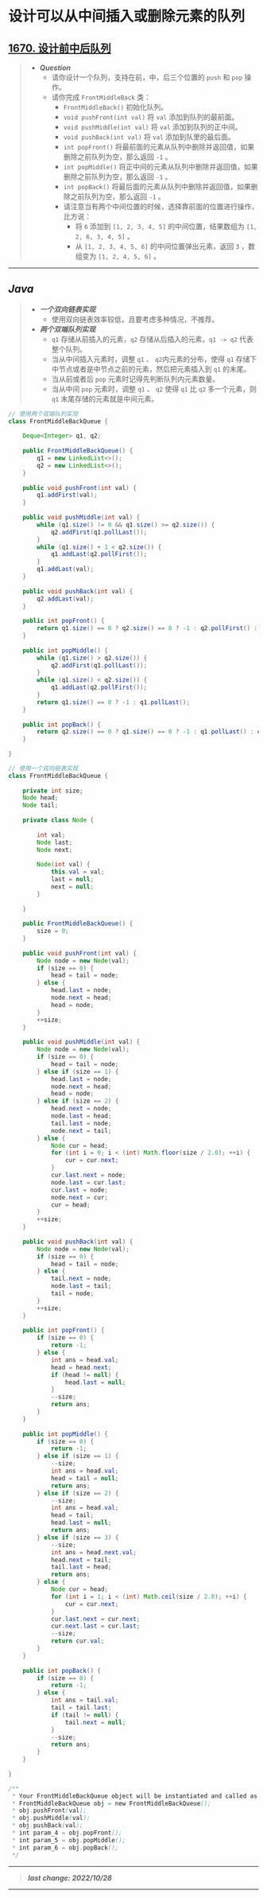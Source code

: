 # 设计可以从中间插入或删除元素的队列

## [1670. 设计前中后队列](https://leetcode.cn/problems/design-front-middle-back-queue/)

> - ***Question***
>   - 请你设计一个队列，支持在前，中，后三个位置的 `push` 和 `pop` 操作。
>   - 请你完成 `FrontMiddleBack` 类：
>     - `FrontMiddleBack()` 初始化队列。
>     - `void pushFront(int val)` 将 `val` 添加到队列的最前面。
>     - `void pushMiddle(int val)` 将 `val` 添加到队列的正中间。
>     - `void pushBack(int val)` 将 `val` 添加到队里的最后面。
>     - `int popFront()` 将最前面的元素从队列中删除并返回值，如果删除之前队列为空，那么返回 `-1` 。
>     - `int popMiddle()` 将正中间的元素从队列中删除并返回值，如果删除之前队列为空，那么返回 `-1` 。
>     - `int popBack()` 将最后面的元素从队列中删除并返回值，如果删除之前队列为空，那么返回 `-1` 。
>     - 请注意当有两个中间位置的时候，选择靠前面的位置进行操作，比方说：
>       - 将 `6` 添加到 `[1, 2, 3, 4, 5]` 的中间位置，结果数组为 `[1, 2, 6, 3, 4, 5]` 。
>       - 从 `[1, 2, 3, 4, 5, 6]` 的中间位置弹出元素，返回 `3` ，数组变为 `[1, 2, 4, 5, 6]` 。

---

## *Java*

> - ***一个双向链表实现***
>   - 使用双向链表效率较低，且要考虑多种情况，不推荐。
> - ***两个双端队列实现***
>   - `q1` 存储从前插入的元素，`q2` 存储从后插入的元素，`q1 -> q2` 代表整个队列。
>   - 当从中间插入元素时，调整 `q1` 、 `q2`内元素的分布，使得 `q1` 存储下中节点或者是中节点之前的元素，然后把元素插入到 `q1` 的末尾。
>   - 当从前或者后 `pop` 元素时记得先判断队列内元素数量。
>   - 当从中间 `pop` 元素时，调整 `q1` 、 `q2` 使得 `q1` 比 `q2` 多一个元素，则 `q1` 末尾存储的元素就是中间元素。

```java
// 使用两个双端队列实现
class FrontMiddleBackQueue {
    
    Deque<Integer> q1, q2;
    
    public FrontMiddleBackQueue() {
        q1 = new LinkedList<>();
        q2 = new LinkedList<>();
    }
    
    public void pushFront(int val) {
        q1.addFirst(val);
    }
    
    public void pushMiddle(int val) {
        while (q1.size() != 0 && q1.size() >= q2.size()) {
            q2.addFirst(q1.pollLast());
        }
        while (q1.size() + 1 < q2.size()) {
            q1.addLast(q2.pollFirst());
        }
        q1.addLast(val);
    }
    
    public void pushBack(int val) {
        q2.addLast(val);
    }
    
    public int popFront() {
        return q1.size() == 0 ? q2.size() == 0 ? -1 : q2.pollFirst() : q1.pollFirst();
    }
    
    public int popMiddle() {
        while (q1.size() > q2.size()) {
            q2.addFirst(q1.pollLast());
        }
        while (q1.size() < q2.size()) {
            q1.addLast(q2.pollFirst());
        }
        return q1.size() == 0 ? -1 : q1.pollLast();
    }
    
    public int popBack() {
        return q2.size() == 0 ? q1.size() == 0 ? -1 : q1.pollLast() : q2.pollLast();
    }
    
}

// 使用一个双向链表实现
class FrontMiddleBackQueue {
    
    private int size;
    Node head;
    Node tail;
    
    private class Node {
        
        int val;
        Node last;
        Node next;
        
        Node(int val) {
            this.val = val;
            last = null;
            next = null;
        }
        
    }
    
    public FrontMiddleBackQueue() {
        size = 0;
    }
    
    public void pushFront(int val) {
        Node node = new Node(val);
        if (size == 0) {
            head = tail = node;
        } else {
            head.last = node;
            node.next = head;
            head = node;
        }
        ++size;
    }
    
    public void pushMiddle(int val) {
        Node node = new Node(val);
        if (size == 0) {
            head = tail = node;
        } else if (size == 1) {
            head.last = node;
            node.next = head;
            head = node;
        } else if (size == 2) {
            head.next = node;
            node.last = head;
            tail.last = node;
            node.next = tail;
        } else {
            Node cur = head;
            for (int i = 0; i < (int) Math.floor(size / 2.0); ++i) {
                cur = cur.next;
            }
            cur.last.next = node;
            node.last = cur.last;
            cur.last = node;
            node.next = cur;
            cur = head;
        }
        ++size;
    }
    
    public void pushBack(int val) {
        Node node = new Node(val);
        if (size == 0) {
            head = tail = node;
        } else {
            tail.next = node;
            node.last = tail;
            tail = node;
        }
        ++size;
    }
    
    public int popFront() {
        if (size == 0) {
            return -1;
        } else {
            int ans = head.val;
            head = head.next;
            if (head != null) {
                head.last = null;
            }
            --size;
            return ans;
        }
    }
    
    public int popMiddle() {
        if (size == 0) {
            return -1;
        } else if (size == 1) {
            --size;
            int ans = head.val;
            head = tail = null;
            return ans;
        } else if (size == 2) {
            --size;
            int ans = head.val;
            head = tail;
            head.last = null;
            return ans;
        } else if (size == 3) {
            --size;
            int ans = head.next.val;
            head.next = tail;
            tail.last = head;
            return ans;
        } else {
            Node cur = head;
            for (int i = 1; i < (int) Math.ceil(size / 2.0); ++i) {
                cur = cur.next;
            }
            cur.last.next = cur.next;
            cur.next.last = cur.last;
            --size;
            return cur.val;
        }
    }
    
    public int popBack() {
        if (size == 0) {
            return -1;
        } else {
            int ans = tail.val;
            tail = tail.last;
            if (tail != null) {
                tail.next = null;
            }
            --size;
            return ans;
        }
    }
    
}

/**
 * Your FrontMiddleBackQueue object will be instantiated and called as such:
 * FrontMiddleBackQueue obj = new FrontMiddleBackQueue();
 * obj.pushFront(val);
 * obj.pushMiddle(val);
 * obj.pushBack(val);
 * int param_4 = obj.popFront();
 * int param_5 = obj.popMiddle();
 * int param_6 = obj.popBack();
 */
```

---

> ***last change: 2022/10/28***

---
